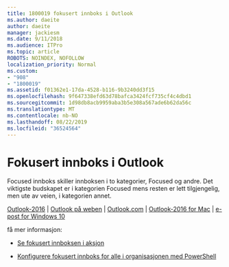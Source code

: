 ```yaml
---
title: 1800019 fokusert innboks i Outlook
ms.author: daeite
author: daeite
manager: jackiesm
ms.date: 9/11/2018
ms.audience: ITPro
ms.topic: article
ROBOTS: NOINDEX, NOFOLLOW
localization_priority: Normal
ms.custom:
- "908"
- "1800019"
ms.assetid: f01362e1-17da-4528-b116-9b3240dd3f15
ms.openlocfilehash: 9f647338efd63d78bafca3424fcf735cf4c4dbd1
ms.sourcegitcommit: 1d98db8acb9959aba3b5e308a567ade6b62da56c
ms.translationtype: MT
ms.contentlocale: nb-NO
ms.lasthandoff: 08/22/2019
ms.locfileid: "36524564"
---
```

# <a name="focused-inbox-in-outlook"></a>Fokusert innboks i Outlook

Focused innboks skiller innboksen i to kategorier, Focused og andre. Det viktigste budskapet er i kategorien Focused mens resten er lett tilgjengelig, men ute av veien, i kategorien annet.
  
[Outlook-2016](https://go.microsoft.com/fwlink/p/?linkid=2002112&amp;clcid=0x409) | [Outlook på weben](https://go.microsoft.com/fwlink/p/?linkid=2002113&amp;clcid=0x409) | [Outlook.com](https://go.microsoft.com/fwlink/p/?linkid=2002012&amp;clcid=0x409) | [Outlook-2016 for Mac](https://go.microsoft.com/fwlink/p/?linkid=2002013&amp;clcid=0x409) | [e-post for Windows 10](https://go.microsoft.com/fwlink/p/?linkid=2001919&amp;clcid=0x409)
  
få mer informasjon:
  
- [Se fokusert innboksen i aksjon](https://go.microsoft.com/fwlink/p/?linkid=2002212&amp;clcid=0x409)

- [Konfigurere fokusert innboks for alle i organisasjonen med PowerShell](https://go.microsoft.com/fwlink/p/?linkid=2002308&amp;clcid=0x409)

